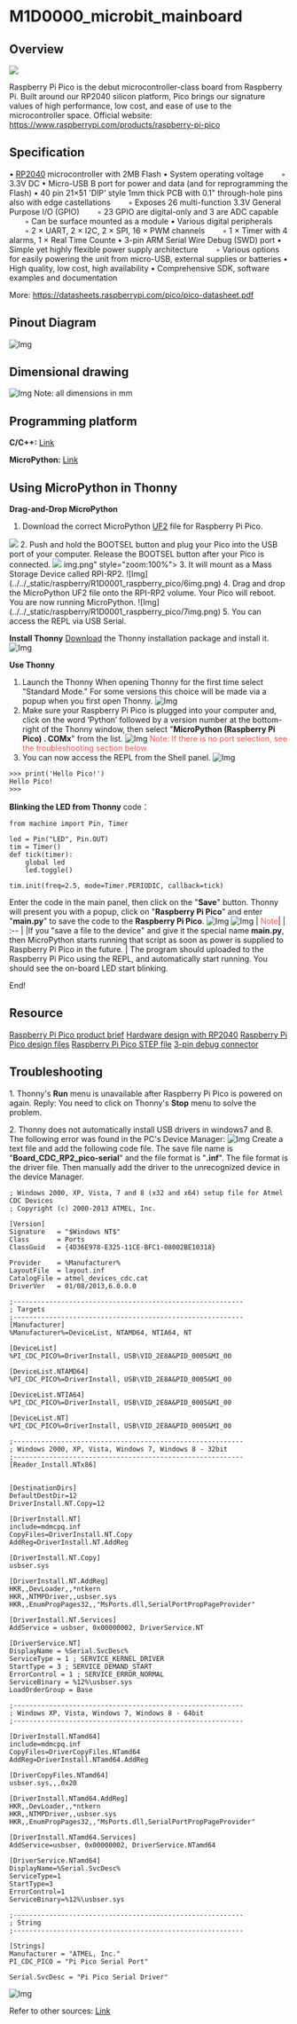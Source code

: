 # M1D0000_microbit_mainboard

## Overview
<img src="../../_static/raspberry/R1D0001_raspberry_pico/1img.png" style="zoom:100%">

Raspberry Pi Pico is the debut microcontroller-class board from Raspberry Pi. Built around our RP2040 silicon platform, Pico brings our signature values of high performance, low cost, and ease of use to the microcontroller space.
Official website: <https://www.raspberrypi.com/products/raspberry-pi-pico>

## Specification
• [RP2040](https://datasheets.raspberrypi.com/rp2040/rp2040-datasheet.pdf) microcontroller with 2MB Flash
• System operating voltage
&emsp;&emsp;◦ 3.3V DC
• Micro-USB B port for power and data (and for reprogramming the Flash)
• 40 pin 21×51 'DIP' style 1mm thick PCB with 0.1" through-hole pins also with edge castellations
&emsp;&emsp;◦ Exposes 26 multi-function 3.3V General Purpose I/O (GPIO)
&emsp;&emsp;◦ 23 GPIO are digital-only and 3 are ADC capable
&emsp;&emsp;◦ Can be surface mounted as a module
• Various digital peripherals
&emsp;&emsp;◦ 2 × UART, 2 × I2C, 2 × SPI, 16 × PWM channels
&emsp;&emsp;◦ 1 × Timer with 4 alarms, 1 × Real Time Counte
• 3-pin ARM Serial Wire Debug (SWD) port
• Simple yet highly flexible power supply architecture
&emsp;&emsp;◦ Various options for easily powering the unit from micro-USB, external supplies or batteries
• High quality, low cost, high availability
• Comprehensive SDK, software examples and documentation

More: <https://datasheets.raspberrypi.com/pico/pico-datasheet.pdf>

## Pinout Diagram
![Img](../../_static/raspberry/R1D0001_raspberry_pico/2img.png)

## Dimensional drawing
![Img](../../_static/raspberry/R1D0001_raspberry_pico/3img.png)
Note: all dimensions in mm

## Programming platform
**C/C++:** [Link](https://www.raspberrypi.com/documentation/microcontrollers/c_sdk.html)

**MicroPython:** [Link](https://www.raspberrypi.com/documentation/microcontrollers/micropython.html)

## Using MicroPython in Thonny
**Drag-and-Drop MicroPython**
1. Download the correct MicroPython [UF2](https://micropython.org/download/rp2-pico/rp2-pico-latest.uf2) file for Raspberry Pi Pico.
<img src="../../_static/raspberry/R1D0001_raspberry_pico/4img.png" style="zoom:100%">
2. Push and hold the BOOTSEL button and plug your Pico into the USB port of your computer. Release the BOOTSEL button after your Pico is connected.
<img src="../../_static/raspberry/R1D0001_raspberry_pico/5img.png" style="zoom:100%">
img.png" style="zoom:100%">
3. It will mount as a Mass Storage Device called RPI-RP2.
![Img](../../_static/raspberry/R1D0001_raspberry_pico/6img.png)
4. Drag and drop the MicroPython UF2 file onto the RPI-RP2 volume. Your Pico will reboot. You are now running MicroPython.
![Img](../../_static/raspberry/R1D0001_raspberry_pico/7img.png)
5. You can access the REPL via USB Serial.

**Install Thonny**
[Download](https://thonny.org/) the Thonny installation package and install it.
![Img](../../_static/raspberry/R1D0001_raspberry_pico/8img.png)

**Use Thonny**
1. Launch the Thonny
When opening Thonny for the first time select "Standard Mode." For some versions this choice will be made via a popup when you first open Thonny.
![Img](../../_static/raspberry/R1D0001_raspberry_pico/9img.png)
2. Make sure your Raspberry Pi Pico is plugged into your computer and, click on the word ‘Python’ followed by a version number at the bottom-right of the Thonny window, then select "**MicroPython (Raspberry Pi Pico) . COMx**" from the list.
![Img](../../_static/raspberry/R1D0001_raspberry_pico/10img.png)
<span style="color: rgb(255, 76, 65);">Note: If there is no port selection, see the troubleshooting section below.</span> 
3. You can now access the REPL from the Shell panel.
![Img](../../_static/raspberry/R1D0001_raspberry_pico/11img.png)
```MicroPython
>>> print('Hello Pico!')
Hello Pico!
>>>
```

**Blinking the LED from Thonny**
code：
```MicroPython
from machine import Pin, Timer

led = Pin("LED", Pin.OUT)
tim = Timer()
def tick(timer):
    global led
    led.toggle()

tim.init(freq=2.5, mode=Timer.PERIODIC, callback=tick)
```
Enter the code in the main panel, then click on the "**Save**" button. Thonny will present you with a popup, click on "**Raspberry Pi Pico**" and enter "**main\.py**" to save the code to the **Raspberry Pi Pico**.
![Img](../../_static/raspberry/R1D0001_raspberry_pico/12img.png)
![Img](../../_static/raspberry/R1D0001_raspberry_pico/13img.png)
| <span style="color: rgb(255, 76, 65);">Note</span>|
|  :-- |
|If you "save a file to the device" and give it the special name **main\.py**, then MicroPython starts running that script as soon as power is supplied to Raspberry Pi Pico in the future. |
The program should uploaded to the Raspberry Pi Pico using the REPL, and automatically start running. You should see the on-board LED start blinking.

End!

## Resource
[Raspberry Pi Pico product brief](https://datasheets.raspberrypi.com/pico/pico-product-brief.pdf)
[Hardware design with RP2040](https://datasheets.raspberrypi.com/rp2040/hardware-design-with-rp2040.pdf)
[Raspberry Pi Pico design files](https://datasheets.raspberrypi.com/pico/RPi-Pico-R3-PUBLIC-20200119.zip)
[Raspberry Pi Pico STEP file](https://datasheets.raspberrypi.com/pico/Pico-R3-step.zip)
[3-pin debug connector](https://datasheets.raspberrypi.com/debug/debug-connector-specification.pdf)

## Troubleshooting
1\. Thonny's **Run** menu is unavailable after Raspberry Pi Pico is powered on again.
Reply: You need to click on Thonny's **Stop** menu to solve the problem.

2\. Thonny does not automatically install USB drivers in windows7 and 8. The following error was found in the PC's Device Manager:
![Img](../../_static/raspberry/R1D0001_raspberry_pico/14img.png)
Create a text file and add the following code file. The save file name is "**Board_CDC_RP2_pico-serial**" and the file format is "**.inf**". The file format is the driver file. Then manually add the driver to the unrecognized device in the device Manager.
```
; Windows 2000, XP, Vista, 7 and 8 (x32 and x64) setup file for Atmel CDC Devices
; Copyright (c) 2000-2013 ATMEL, Inc.

[Version]
Signature   = "$Windows NT$"
Class       = Ports
ClassGuid   = {4D36E978-E325-11CE-BFC1-08002BE10318}

Provider    = %Manufacturer%
LayoutFile  = layout.inf
CatalogFile = atmel_devices_cdc.cat
DriverVer   = 01/08/2013,6.0.0.0

;----------------------------------------------------------
; Targets
;----------------------------------------------------------
[Manufacturer]
%Manufacturer%=DeviceList, NTAMD64, NTIA64, NT

[DeviceList]
%PI_CDC_PICO%=DriverInstall, USB\VID_2E8A&PID_0005&MI_00

[DeviceList.NTAMD64]
%PI_CDC_PICO%=DriverInstall, USB\VID_2E8A&PID_0005&MI_00

[DeviceList.NTIA64]
%PI_CDC_PICO%=DriverInstall, USB\VID_2E8A&PID_0005&MI_00

[DeviceList.NT]
%PI_CDC_PICO%=DriverInstall, USB\VID_2E8A&PID_0005&MI_00

;----------------------------------------------------------
; Windows 2000, XP, Vista, Windows 7, Windows 8 - 32bit
;----------------------------------------------------------
[Reader_Install.NTx86]


[DestinationDirs]
DefaultDestDir=12
DriverInstall.NT.Copy=12

[DriverInstall.NT]
include=mdmcpq.inf
CopyFiles=DriverInstall.NT.Copy
AddReg=DriverInstall.NT.AddReg

[DriverInstall.NT.Copy]
usbser.sys

[DriverInstall.NT.AddReg]
HKR,,DevLoader,,*ntkern
HKR,,NTMPDriver,,usbser.sys
HKR,,EnumPropPages32,,"MsPorts.dll,SerialPortPropPageProvider"

[DriverInstall.NT.Services]
AddService = usbser, 0x00000002, DriverService.NT

[DriverService.NT]
DisplayName = %Serial.SvcDesc%
ServiceType = 1 ; SERVICE_KERNEL_DRIVER
StartType = 3 ; SERVICE_DEMAND_START
ErrorControl = 1 ; SERVICE_ERROR_NORMAL
ServiceBinary = %12%\usbser.sys
LoadOrderGroup = Base

;----------------------------------------------------------
; Windows XP, Vista, Windows 7, Windows 8 - 64bit
;----------------------------------------------------------

[DriverInstall.NTamd64]
include=mdmcpq.inf
CopyFiles=DriverCopyFiles.NTamd64
AddReg=DriverInstall.NTamd64.AddReg

[DriverCopyFiles.NTamd64]
usbser.sys,,,0x20

[DriverInstall.NTamd64.AddReg]
HKR,,DevLoader,,*ntkern
HKR,,NTMPDriver,,usbser.sys
HKR,,EnumPropPages32,,"MsPorts.dll,SerialPortPropPageProvider"

[DriverInstall.NTamd64.Services]
AddService=usbser, 0x00000002, DriverService.NTamd64

[DriverService.NTamd64]
DisplayName=%Serial.SvcDesc%
ServiceType=1
StartType=3
ErrorControl=1
ServiceBinary=%12%\usbser.sys

;----------------------------------------------------------
; String
;----------------------------------------------------------

[Strings]
Manufacturer = "ATMEL, Inc."
PI_CDC_PICO = "Pi Pico Serial Port"

Serial.SvcDesc = "Pi Pico Serial Driver"
```
![Img](../../_static/raspberry/R1D0001_raspberry_pico/15img.png)

Refer to other sources: [Link](https://picockpit.com/raspberry-pi/raspberry-pi-pico-and-micropython-on-windows/#Windows_81)
